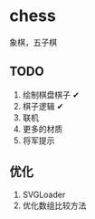 # chess
象棋，五子棋

## TODO
1. 绘制棋盘棋子 &#10004;
2. 棋子逻辑 &#10004;
3. 联机
4. 更多的材质
5. 将军提示
## 优化
1. SVGLoader
2. 优化数组比较方法